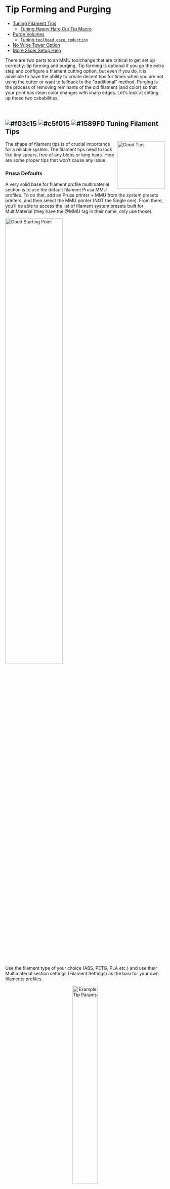 # Tip Forming and Purging
- [Tuning Filament Tips](#---tuning-filament-tips)<br>
  - [Tuning Happy Hare Cut Tip Macro](#tuning-happy-hare-_mmu_cut_tip-macro)<br>
- [Purge Volumes](#---purge-volumes)<br>
  - [Tuning `toolhead_ooze_reduction`](#tuning-toolhead_ooze_reduction)<br>
- [No Wipe Tower Option](#---no-wipe-tower-option)<br>
- [More Slicer Setup Help](#more-slicer-setup-help)<br>

There are two parts to an MMU toolchange that are critical to get set up correctly: tip forming and purging. Tip forming is optional if you go the extra step and configure a filament cutting option, but even if you do, it is advisible to have the ability to create decent tips for times when you are not using the cutter or want to fallback to the "traditional" method. Purging is the process of removing reminants of the old filament (and color) so that your print has clean color changes with sharp edges. Let's look at setting up those two cababilities.

<br>

## ![#f03c15](/doc/f03c15.png) ![#c5f015](/doc/c5f015.png) ![#1589F0](/doc/1589F0.png) Tuning Filament Tips

<img align="right" src="/doc/tip_forming_and_purging/good_tips.png" width="150" alt="Good Tips">
The shape of filament tips is of crucial importance for a reliable system. The filament tips need to look like tiny spears, free of any blobs or long hairs. Here are some proper tips that won’t cause any issue:
  
### Prusa Defaults
A very solid base for filament profile multimaterial section is to use the default filament Prusa MMU profiles. To do that, add an Prusa printer + MMU from the system presets printers, and then select the MMU printer (NOT the Single one). From there, you’ll be able to access the list of filament system presets built for MultiMaterial (they have the @MMU tag in their name, only use those).

<p align="left">
  <img src="/doc/tip_forming_and_purging/prusa_starting_point.png" width="60%" alt="Good Starting Point">
</p>

Use the filament type of your choice (ABS, PETG, PLA etc.) and use their Multimaterial section settings (Filament Settings) as the basi for your own filaments profiles.

<p align="center">
  <img src="/doc/tip_forming_and_purging/prusa_tip_params.png" width="40%" alt="Example Tip Params">
</p>

Also, even if not using the slicer tip forming and ONLY using Happy Hare tip forming, you might still want to consult the Prusa Slicer / Super Slicer  reference as a starting point for `_MMU_FORM_TIP` macro variables since they mimick the behavior of these slicers.

<br>

### Tuning Happy Hare `_MMU_CUT_TIP` Macro
Happy Hare has a default macro to form tips. It uses a similar approach to Super Slicer / Prusa Slicer and thus the leanings from one can be applied to the other. The macro is defined in `mmu_form_tip.cfg` but the configuration variables are in `mmu_macro_vars.cfg` under the "_MMU_FORM_TIP_VARS" section. Tuning tips is a pain (hence the advent of filament cutting) but it can be made easier by following this procedure:
- Remove the bowden tube from your toolhead so you can freely pass in filament
- Cut a 400mm piece of filament you are trying to tune
- Set you extruder temperature
- Hold the fragment of filament up to the extruder gears and type:
```yml
MMU_LOAD EXTRUDER_ONLY=1
```
(assuming the rest of the MMU setup is complete this will load the filament to the nozzle)
- Extrude a few more mm of filament (via console or your favorate UI like Mainsail) to esure the extruder is primed. then:
```yml
MMU_TEST_FORM_TIP
```
(this will run the tip forming macro and eject the filament for inspection)
- To make adjustments you can specify any of the marco variables on the command line. They are sticky so you don't have to set each one each time. E.g.
```yml
MMU_TEST_FORM_TIP cooling_moves=5 unloading_speed=15
```
(although shown chaning two parameters at once it is ofter better to do one at a time so you understand the effect)
- After each test, reinsert the filament and run the `MMU_LOAD EXTRUDER_ONLY=1` command again.

It might take 40-50 attempts until you start to home in on the optimum values for your particular extruder.

> [!IMPORTANT]  
> The parameters your just set will only be valid until klipper is restarted. To make this persistent, make sure you edit `mmu_marco_vars.cfg` and your chosen settings.

<br>

## ![#f03c15](/doc/f03c15.png) ![#c5f015](/doc/c5f015.png) ![#1589F0](/doc/1589F0.png) Purge Volumes

In the slicer there are 3 different options when it comes to defining the purging volumes for multi-filament prints:
- Manual definition
- Manual matrix volume
- Advanced purging volume using filament pigmentation

The manual volume definition is simple to setup but lacks depth and may result in wasted filament, the matrix one becomes complicated if you have a high number of tools and finally the advanced purging volume algorithm requires a filament profile for each different pigmentation value. The latter offers the most control and elinination of waste.

Although we are initially talking about how the slicer can create the purge volume matrix who will see later how that information can be passed into Happy Hare for use with custom purge systems that don't require a wipe tower!

### Manual Purging Volume Definition
This option allows you to define the total purge volume for each tool by defining the unloaded and loaded values. For instance, swapping from Tool 0 to Tool 1, the purge volume used will be the sum of the Tool 0 unloaded and the Tool 1 loaded.

<p align="center">
  <img src="/doc/tip_forming_and_purging/manual_purging_volumes.png" width="50%" alt="Manual Purging Volumes">
</p>

### Matrix Purging Volume Definition
Clicking on the Show advanced settings in the manual purging volume panel will pop the purging matrix. With this, you can define every single transition precisely, from whatever tool to whatever tool you have. As you can see, when you have a lot of tools you’ll have to track a lot of transitions, which can be painful.

<p align="center">
  <img src="/doc/tip_forming_and_purging/matrix_purging_volumes.png" width="50%" alt="Matrix Purging Volumes">
</p>

### Advanced Purge Volume Algorithm
If you enable the Advanced wiping volume option in the Printer settings, Single Extruder MM setup section, the slicer will use the Pigment percentage, ranging from 0 to 1, to define the purge volume for each swap. You can adjust the different values of this option to finely tune the final purging volume. Note that if you have the same profile for filaments of different colors, you’ll need to duplicate those filament profiles and adjust, for each, the pigment percentage value. Don’t forget to select the proper filament profile for each tool.

### Purging on the Wipe Tower
Normally the purging logic is performed by the slicer and written into the g-code. The purged filament will be deposited onto the wipe tower (that is why `enable wipe tower` must be checked to access the purge matrix and then disabled if you want to use the volumes but not the wipe tower. 

Even with purge volumes setup correctly the configuration of your toolhead parameters also come into play.  Let's assume that you have correctly defined your toolhead geometry [here](/doc/configuration.md#---toolhead-loading--unloading) noting that these settings are based on the CAD of your toolhead and are not designed to be tunables. Ok, with that said it is still necessary to fine tune the purging process and altough the toolhead dimensions will effect this, the correct parameter to tune is `toolhead_ooze_reduction` defined in `mmu_parameters.cfg`. This controls a "delta" in the theoretical loading distance. Typically this would be 0 or a small positive value to reduce the load distance so that the extruder doesn't prematurely extrude plastic. 

<br>

### Tuning `toolhead_ooze_reduction`
Once you are printing your first multi filament print, check the purge tower to verify that the `toolhead_ooze_reduction` value is well tuned (at that your dimensional settings are correct).  If you notice over extrusion during loads (i.e., plastic blobs on the purge tower after a load) you need to increase the `toolhead_ooze_reduction` value.
If you notice big gaps on the purge tower after a load, you need to decrease the `toolhead_ooze_reduction` value. Note that although small negative values are allowed, going negative almost certainly means that the `toolhead_extruder_to_nozzle` or `toolhead_sensor_to_nozzle` are too long. Here is an example purge tower here, with values for the `toolhead_ooze_reduction` from -5 to +7 mm. In this example, the proper value seems to be around 1 mm. Note that because there is some uncertainty in this process (because of the filament tip shape), there will be some slight differences even when the value is the same, as shown in the green to grey and white to orange transitions.

Tweaking this is something that can be done in print with:
```
MMU_TEST_CONFIG toolhead_ooze_reduction=N
```
Just don't forget to persist the final result in `mmu_parameters.cfg` when the print is done.

<img src="/doc/tip_forming_and_purging/toolhead_ooze_reduction.png" width="60%" alt="TODO"><br>

<br>

## ![#f03c15](/doc/f03c15.png) ![#c5f015](/doc/c5f015.png) ![#1589F0](/doc/1589F0.png) No Wipe Tower Option

The wipe tower is a great solution for handling the purge necessary when changing tools (Prusa Slicer also has an experiemental "purge to infil" to minimize waste) but it has the downside of taking up a large portion of the build plate. To avoid this an add-on purging system can be used during the toolchange allowing the wipe tower to be disabled! A great example of such a system is [Blobifier](https://github.com/Dendrowen/Blobifier/blob/main/Config/blobifier.cfg). In fact the additional macro to drive Blobifier is supplied in the Happy Hare "config/mmu/addons/" directory. It can be added to Happy Hare with a single line addition in `mmu_macros_vars.cfg`.

Setting up a purge system is beyond the scope of this page but such a system will require purging volumes discussed above. These purge volumes can be automatically [pre-processed](/doc/gcode_preprocessing.md) from the g-code and stored by Happy Hare for the duration of the print. This information is made available to your macros through printer variables, e.g. `printer.mmu.slicer_tool_map`.  The other way to setup purge volumes is via the `MMU_SLICER_TOOL_MAP` command. All three of these commands would estabish the simple 9-tool matrix shown in the illustration above from Prusa Slicer. Read more about this command [here](/doc/slicer_setup.md) and [here](/doc/command_reference.md)
```yml
MMU_SLICER_TOOL_MAP PURGE_VOLUMES=70
MMU_SLICER_TOOL_MAP PURGE_VOLUMES=70,70,70,70,70,70,70,70,70 "list of 9 elements"
MMU_SLICER_TOOL_MAP PURGE_VOLUMES=70,70,70,70,70,70,70,70,70,70,... "list of 18 or 81 elements"
```
```
> MMU_SLICER_TOOL_MAP DETAIL=1
Purge Volume Map:
To -> T0   T1   T2   T3   T4   T5   T6   T7   T8
T0    -   140  140  140  140  140  140  140  140
T1   140   -   140  140  140  140  140  140  140
T2   140  140   -   140  140  140  140  140  140
T3   140  140  140   -   140  140  140  140  140
T4   140  140  140  140   -   140  140  140  140
T5   140  140  140  140  140   -   140  140  140
T6   140  140  140  140  140  140   -   140  140
T7   140  140  140  140  140  140  140   -   140
T8   140  140  140  140  140  140  140  140   -
```

> [!NOTE]
> The CNC world and Happy Hare use tool names that are zero-based. Thus T0 is the first tool. Some slicers prefer to start with tool T1(!) Unfortunately this can lead to confusion but since the actual gcode will always contain `T0` that is the preferred numbering convention. Sorry Prusa.

<br>

### More slicer setup help:
[Slicer Setup](/doc/slicer_setup.md)<br>
[Toolchange Movement](/doc/toolchange_movement.md)<br>

